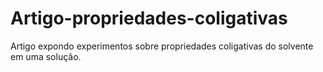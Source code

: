 # Artigo-propriedades-coligativas
Artigo expondo experimentos sobre propriedades coligativas do solvente em uma solução. 
